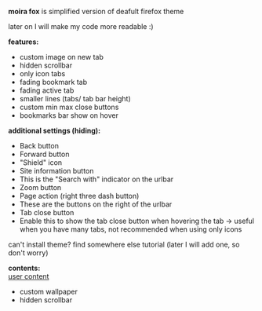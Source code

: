 **moira fox** is simplified version of deafult firefox theme 

later on I will make my code more readable :)

**features:**
- custom image on new tab
- hidden scrollbar
- only icon tabs
- fading bookmark tab
- fading active tab
- smaller lines (tabs/ tab bar height)
- custom min max close buttons
- bookmarks bar show on hover

**additional settings (hiding):**
- Back button
- Forward button 
- "Shield" icon 
- Site information button 
- This is the "Search with" indicator on the urlbar 
- Zoom button
- Page action (right three dash button) 
- These are the buttons on the right of the urlbar 
- Tab close button
- Enable this to show the tab close button when hovering the tab -> useful when you have many tabs, not recommended when using only icons 

can't install theme? 
find somewhere else tutorial (later I will add one, so don't worry)

**contents:** <br>
[user content](userContent.css)
- custom wallpaper
- hidden scrollbar
